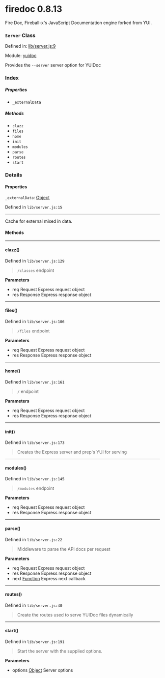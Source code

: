 
# firedoc 0.8.13

Fire Doc, Fireball-x&#x27;s JavaScript Documentation engine forked from YUI.

### `Server` Class


Defined in: [lib/server.js:9](../files/lib/server.js.js)

Module: [yuidoc](../modules/yuidoc.md)




Provides the `--server` server option for YUIDoc

### Index

##### Properties

  - `_externalData`



##### Methods

  - `clazz`
  - `files`
  - `home`
  - `init`
  - `modules`
  - `parse`
  - `routes`
  - `start`





### Details


#### Properties


`_externalData`: <a href="https://developer.mozilla.org/en/JavaScript/Reference/Global_Objects/Object" class="crosslink external" target="_blank">Object</a>

Defined in `lib/server.js:15`



---------------------

Cache for external mixed in data.







<!-- Method Block -->
#### Methods


--------------------------
#### clazz() 

Defined in `lib/server.js:129`



> `/classes` endpoint

**Parameters**
- req Request Express request object
- res Response Express response object



--------------------------
#### files() 

Defined in `lib/server.js:106`



> `/files` endpoint

**Parameters**
- req Request Express request object
- res Response Express response object



--------------------------
#### home() 

Defined in `lib/server.js:161`



> `/` endpoint

**Parameters**
- req Request Express request object
- res Response Express response object



--------------------------
#### init() 

Defined in `lib/server.js:173`



> Creates the Express server and prep's YUI for serving




--------------------------
#### modules() 

Defined in `lib/server.js:145`



> `/modules` endpoint

**Parameters**
- req Request Express request object
- res Response Express response object



--------------------------
#### parse() 

Defined in `lib/server.js:22`



> Middleware to parse the API docs per request

**Parameters**
- req Request Express request object
- res Response Express response object
- next <a href="https://developer.mozilla.org/en/JavaScript/Reference/Global_Objects/Function" class="crosslink external" target="_blank">Function</a> Express next callback



--------------------------
#### routes() 

Defined in `lib/server.js:40`



> Create the routes used to serve YUIDoc files dynamically




--------------------------
#### start() 

Defined in `lib/server.js:191`



> Start the server with the supplied options.

**Parameters**
- options <a href="https://developer.mozilla.org/en/JavaScript/Reference/Global_Objects/Object" class="crosslink external" target="_blank">Object</a> Server options




